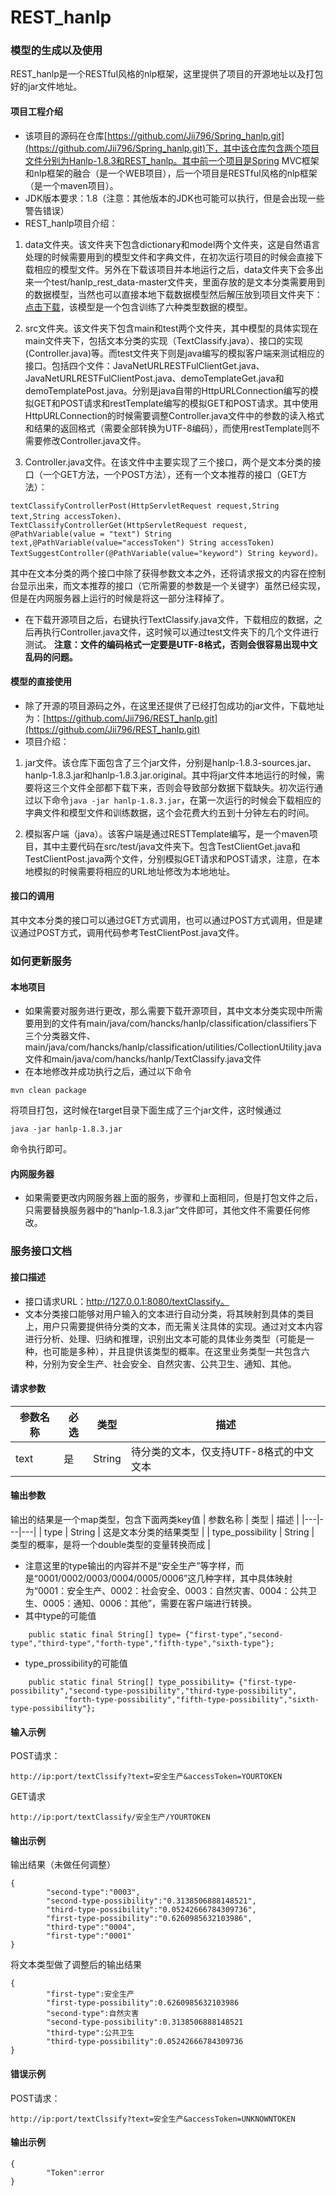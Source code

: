 # REST_hanlp
### 模型的生成以及使用
REST_hanlp是一个RESTful风格的nlp框架，这里提供了项目的开源地址以及打包好的jar文件地址。
#### 项目工程介绍
- 该项目的源码在仓库[https://github.com/Jii796/Spring_hanlp.git](https://github.com/Jii796/Spring_hanlp.git)下，其中该仓库包含两个项目文件分别为Hanlp-1.8.3和REST_hanlp。其中前一个项目是Spring MVC框架和nlp框架的融合（是一个WEB项目），后一个项目是RESTful风格的nlp框架（是一个maven项目）。
- JDK版本要求：1.8（注意：其他版本的JDK也可能可以执行，但是会出现一些警告错误）
- REST_hanlp项目介绍：

1. data文件夹。该文件夹下包含dictionary和model两个文件夹，这是自然语言处理的时候需要用到的模型文件和字典文件，在初次运行项目的时候会直接下载相应的模型文件。另外在下载该项目并本地运行之后，data文件夹下会多出来一个test/hanlp_rest_data-master文件夹，里面存放的是文本分类需要用到的数据模型，当然也可以直接本地下载数据模型然后解压放到项目文件夹下：[点击下载](https://codeload.github.com/Jii796/hanlp_rest_data/zip/refs/heads/model)，该模型是一个包含训练了六种类型数据的模型。

2. src文件夹。该文件夹下包含main和test两个文件夹，其中模型的具体实现在main文件夹下，包括文本分类的实现（TextClassify.java）、接口的实现(Controller.java)等。而test文件夹下则是java编写的模拟客户端来测试相应的接口。包括四个文件：JavaNetURLRESTFulClientGet.java、JavaNetURLRESTFulClientPost.java、demoTemplateGet.java和demoTemplatePost.java。分别是java自带的HttpURLConnection编写的模拟GET和POST请求和restTemplate编写的模拟GET和POST请求。其中使用HttpURLConnection的时候需要调整Controller.java文件中的参数的读入格式和结果的返回格式（需要全部转换为UTF-8编码），而使用restTemplate则不需要修改Controller.java文件。

3. Controller.java文件。在该文件中主要实现了三个接口，两个是文本分类的接口（一个GET方法，一个POST方法），还有一个文本推荐的接口（GET方法）：
```
textClassifyControllerPost(HttpServletRequest request,String text,String accessToken)、
TextClassifyControllerGet(HttpServletRequest request, @PathVariable(value = "text") String text,@PathVariable(value="accessToken") String accessToken)
TextSuggestController(@PathVariable(value="keyword") String keyword)。
```
其中在文本分类的两个接口中除了获得参数文本之外，还将请求报文的内容在控制台显示出来，而文本推荐的接口（它所需要的参数是一个关键字）虽然已经实现，但是在内网服务器上运行的时候是将这一部分注释掉了。
- 在下载开源项目之后，右键执行TextClassify.java文件，下载相应的数据，之后再执行Controller.java文件，这时候可以通过test文件夹下的几个文件进行测试。 **注意：文件的编码格式一定要是UTF-8格式，否则会很容易出现中文乱码的问题。** 

#### 模型的直接使用
- 除了开源的项目源码之外，在这里还提供了已经打包成功的jar文件，下载地址为：[https://github.com/Jii796/REST_hanlp.git](https://github.com/Jii796/REST_hanlp.git)
- 项目介绍：

1. jar文件。该仓库下面包含了三个jar文件，分别是hanlp-1.8.3-sources.jar、hanlp-1.8.3.jar和hanlp-1.8.3.jar.original。其中将jar文件本地运行的时候，需要将这三个文件全部都下载下来，否则会导致部分数据下载缺失。初次运行通过以下命令`java -jar hanlp-1.8.3.jar`，在第一次运行的时候会下载相应的字典文件和模型文件和训练数据，这个会花费大约五到十分钟左右的时间。

2. 模拟客户端（java）。该客户端是通过RESTTemplate编写，是一个maven项目，其中主要代码在src/test/java文件夹下。包含TestClientGet.java和TestClientPost.java两个文件，分别模拟GET请求和POST请求，注意，在本地模拟的时候需要将相应的URL地址修改为本地地址。

#### 接口的调用
其中文本分类的接口可以通过GET方式调用，也可以通过POST方式调用，但是建议通过POST方式，调用代码参考TestClientPost.java文件。


### 如何更新服务
#### 本地项目
- 如果需要对服务进行更改，那么需要下载开源项目，其中文本分类实现中所需要用到的文件有main/java/com/hancks/hanlp/classification/classifiers下三个分类器文件、main/java/com/hancks/hanlp/classification/utilities/CollectionUtility.java文件和main/java/com/hancks/hanlp/TextClassify.java文件
- 在本地修改并成功执行之后，通过以下命令

```
mvn clean package
```
将项目打包，这时候在target目录下面生成了三个jar文件，这时候通过

```
java -jar hanlp-1.8.3.jar
```
命令执行即可。

#### 内网服务器
- 如果需要更改内网服务器上面的服务，步骤和上面相同，但是打包文件之后，只需要替换服务器中的“hanlp-1.8.3.jar”文件即可，其他文件不需要任何修改。
### 服务接口文档
#### 接口描述
- 接口请求URL：http://127.0.0.1:8080/textClassify。
- 文本分类接口能够对用户输入的文本进行自动分类，将其映射到具体的类目上，用户只需要提供待分类的文本，而无需关注具体的实现。通过对文本内容进行分析、处理、归纳和推理，识别出文本可能的具体业务类型（可能是一种，也可能是多种），并且提供该类型的概率。在这里业务类型一共包含六种，分别为安全生产、社会安全、自然灾害、公共卫生、通知、其他。
#### 请求参数
|参数名称| 必选 | 类型 | 描述 |
|---|---|---|---|
| text | 是 | String | 待分类的文本，仅支持UTF-8格式的中文文本 |
#### 输出参数
输出的结果是一个map类型，包含下面两类key值
| 参数名称 | 类型 | 描述 |
|---|---|---|
| type | String | 这是文本分类的结果类型 |
| type_possibility | String | 类型的概率，是将一个double类型的变量转换而成 |

- 注意这里的type输出的内容并不是“安全生产”等字样，而是“0001/0002/0003/0004/0005/0006”这几种字样，其中具体映射为“0001：安全生产、0002：社会安全、0003：自然灾害、0004：公共卫生、0005：通知、0006：其他”，需要在客户端进行转换。
- 其中type的可能值
```
    public static final String[] type= {"first-type","second-type","third-type","forth-type","fifth-type","sixth-type"};
```
- type_prossibility的可能值

```
    public static final String[] type_possibility= {"first-type-possibility","second-type-possibility","third-type-possibility",
            "forth-type-possibility","fifth-type-possibility","sixth-type-possibility"};
```

#### 输入示例
POST请求：
```
http://ip:port/textClssify?text=安全生产&accessToken=YOURTOKEN
```
GET请求
```
http://ip:port/textClassify/安全生产/YOURTOKEN
```
#### 输出示例
输出结果（未做任何调整）
```
{
        "second-type":"0003",
        "second-type-possibility":"0.3138506888148521",
        "third-type-possibility":"0.05242666784309736",
        "first-type-possibility":"0.6260985632103986",
        "third-type":"0004",
        "first-type":"0001"
}
```
将文本类型做了调整后的输出结果

```
{
        "first-type":安全生产
        "first-type-possibility":0.6260985632103986
        "second-type":自然灾害
        "second-type-possibility":0.3138506888148521
        "third-type":公共卫生
        "third-type-possibility":0.05242666784309736
}
```
#### 错误示例
POST请求：
```
http://ip:port/textClssify?text=安全生产&accessToken=UNKNOWNTOKEN
```
#### 输出示例
```
{
        "Token":error
}
```
